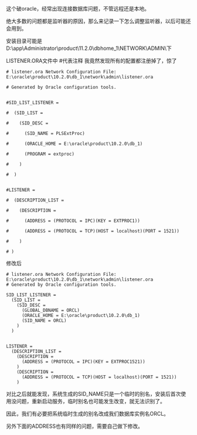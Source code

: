 这个破oracle，经常出现连接数据库问题，不管远程还是本地。

<!--more-->

绝大多数的问题都是监听器的原因，那么来记录一下怎么调整监听器，以后可能还会用到。

安装目录可能是D:\app\Administrator\product\11.2.0\dbhome_1\NETWORK\ADMIN\下

LISTENER.ORA文件中  #代表注释  我竟然发现所有的配置都注册掉了，惊了

```ora
# listener.ora Network Configuration File: E:\oracle\product\10.2.0\db_1\network\admin\listener.ora

# Generated by Oracle configuration tools.


#SID_LIST_LISTENER =

#  (SID_LIST =

#    (SID_DESC =

#      (SID_NAME = PLSExtProc)

#      (ORACLE_HOME = E:\oracle\product\10.2.0\db_1)

#      (PROGRAM = extproc)

#    )

#  )


#LISTENER =

#  (DESCRIPTION_LIST =

#    (DESCRIPTION =

#      (ADDRESS = (PROTOCOL = IPC)(KEY = EXTPROC1))

#      (ADDRESS = (PROTOCOL = TCP)(HOST = localhost)(PORT = 1521))

#    )

# )
```

修改后

```ora
# listener.ora Network Configuration File: E:\oracle\product\10.2.0\db_1\network\admin\listener.ora
# Generated by Oracle configuration tools.

SID_LIST_LISTENER =
  (SID_LIST =
    (SID_DESC =
      (GLOBAL_DBNAME = ORCL)
      (ORACLE_HOME = E:\oracle\product\10.2.0\db_1)
      (SID_NAME = ORCL)
    )
  )


LISTENER =
  (DESCRIPTION_LIST =
    (DESCRIPTION =
      (ADDRESS = (PROTOCOL = IPC)(KEY = EXTPROC1521))
    )
    (DESCRIPTION =
      (ADDRESS = (PROTOCOL = TCP)(HOST = localhost)(PORT = 1521))
    )

```

对比之后就能发现，系统生成的SID_NAME只是一个临时的别名，安装后首次使用没问题，重新启动服务，临时别名也可能发生改变，就无法识别了。

因此，我们有必要把系统临时生成的别名改成我们数据库实例名ORCL。

另外下面的ADDRESS也有同样的问题，需要自己做下修改。

